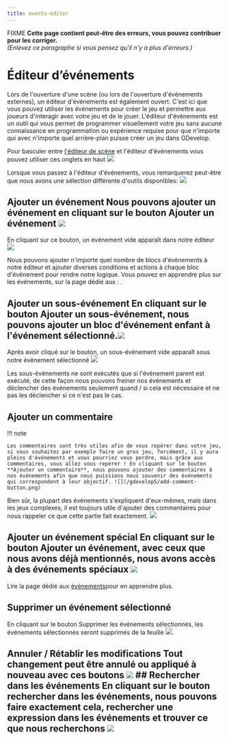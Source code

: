 ```yaml
---
title: events-editor
---
```

FIXME **Cette page contient peut-être des erreurs, vous pouvez contribuer pour les corriger.**  
*(Enlevez ce paragraphe si vous pensez qu'il n'y a plus d'erreurs.)*

# Éditeur d’événements

Lors de l'ouverture d'une scène (ou lors de l'ouverture d'événements externes), un éditeur d'événements est également ouvert. C'est ici que vous pouvez utiliser les événements pour créer le jeu et permettre aux joueurs d'interagir avec votre jeu et de le jouer. L'éditeur d'événements est un outil qui vous permet de programmer visuellement votre jeu sans aucune connaissance en programmation ou expérience requise pour que n'importe qui avec n'importe quel arrière-plan puisse créer un jeu dans GDevelop.

Pour basculer entre [l'éditeur de scène](/gdevelop5/interface/scene-editor) et l'éditeur d'événements vous pouvez utiliser ces onglets en haut ![](/gdevelop5/scene-events-tab.png)

Lorsque vous passez à l'éditeur d'événements, vous remarquerez peut-être que nous avons une sélection différente d'outils disponibles: ![](/gdevelop5/events-editor-toolset.png)

## Ajouter un événement Nous pouvons ajouter un événement en cliquant sur le bouton **Ajouter un événement** ![](/gdevelop5/add-event-button.png)

En cliquant sur ce bouton, un événement vide apparaît dans notre éditeur ![](/gdevelop5/blank-event.png)

Nous pouvons ajouter n'importe quel nombre de blocs d'événements à notre éditeur et ajouter diverses conditions et actions à chaque bloc d'événement pour rendre notre logique. Vous pouvez en apprendre plus sur les événements, sur la page dédié aux : [](/gdevelop5/événements).

## Ajouter un sous-événement En cliquant sur le bouton Ajouter un sous-événement, nous pouvons ajouter un bloc d'événement enfant à l'événement sélectionné.![](/gdevelop5/sub-event-button.png)

Après avoir cliqué sur le bouton, un sous-événement vide apparaît sous notre événement sélectionné ![](/gdevelop5/blank-sub-event.png)

Les sous-événements ne sont exécutés que si l'événement parent est exécuté, de cette façon nous pouvons freiner nos événements et déclencher des événements seulement quand / si cela est nécessaire et ne pas les déclencher si ce n'est pas le cas.

## Ajouter un commentaire

!!! note

    Les commentaires sont très utiles afin de vous repérer dans votre jeu, si vous souhaitez par exemple faire un gros jeu, forcément, il y aura pleins d'événements et vous pourriez vous perdre, mais grâce aux commentaires, vous allez vous repérer ! En cliquant sur le bouton **Ajouter un commentaire**, nous pouvons ajouter des commentaires à nos événements afin que nous puissions nous souvenir des événements qui correspondent à leur objectif. ![](/gdevelop5/add-comment-button.png)

Bien sûr, la plupart des événements s'expliquent d'eux-mêmes, mais dans les jeux complexes, il est toujours utile d'ajouter des commentaires pour nous rappeler ce que cette partie fait exactement. ![](/gdevelop5/comment-in-editor.png)

## Ajouter un événement spécial En cliquant sur le bouton Ajouter un événement, avec ceux que nous avons déjà mentionnés, nous avons accès à des événements spéciaux ![](/gdevelop5/add-special-events.png)

Lire la page dédié aux [événements](/gdevelop5/events)pour en apprendre plus.

## Supprimer un événement sélectionné

En cliquant sur le bouton Supprimer les événements sélectionnés, les événements sélectionnés seront supprimés de la feuille ![](/gdevelop5/delete-selected-events-button.png)

## Annuler / Rétablir les modifications Tout changement peut être annulé ou appliqué à nouveau avec ces boutons ![](/gdevelop5/undo-redo-buttons.png) ## Rechercher dans les événements En cliquant sur le bouton rechercher dans les événements, nous pouvons faire exactement cela, rechercher une expression dans les événements et trouver ce que nous recherchons ![](/gdevelop5/search-events-button.png)
